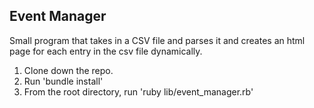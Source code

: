 ## Event Manager

Small program that takes in a CSV file and parses it and creates an html page for each entry in the csv file dynamically.

1. Clone down the repo.
2. Run 'bundle install'
3. From the root directory, run 'ruby lib/event_manager.rb'
